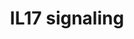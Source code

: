---
annotations:
- id: PW:0000828
  parent: signaling pathway
  type: Pathway Ontology
  value: cytokine mediated signaling pathway
authors:
- Sham.uk
- Khanspers
- MaintBot
- Mkutmon
- Ryanmiller
- AlexanderPico
- Andra
- Eweitz
citedin: ''
communities:
- ontox
description: Interleukin 17 is a family of cytokines that acts as potent mediators
  in delayed-type reactions by increasing chemokine production in various tissues
  to recruit monocytes and neutrophils to the site of inflammation, similar to Interferon
  gamma. IL-17 is produced by T-helper cells and is induced by IL-23 which results
  in destructive tissue damage in delayed-type reactions. Interleukin 17 as a family
  functions as proinflammatory cytokines that responds to the invasion of the immune
  system by extracellular pathogens. Interleukin 17 acts synergistically with tumor
  necrosis factor and interleukin-1.   Proteins on this pathway have targeted assays
  available via the [https://assays.cancer.gov/available_assays?wp_id=WP2112 CPTAC
  Assay Portal]
last-edited: 2024-05-22
ndex: e89b0a0b-8b63-11eb-9e72-0ac135e8bacf
organisms:
- Homo sapiens
redirect_from:
- /index.php/Pathway:WP2112
- /instance/WP2112
- /instance/WP2112_r129719
revision: r129719
schema-jsonld:
- '@context': https://schema.org/
  '@id': https://wikipathways.github.io/pathways/WP2112.html
  '@type': Dataset
  creator:
    '@type': Organization
    name: WikiPathways
  description: Interleukin 17 is a family of cytokines that acts as potent mediators
    in delayed-type reactions by increasing chemokine production in various tissues
    to recruit monocytes and neutrophils to the site of inflammation, similar to Interferon
    gamma. IL-17 is produced by T-helper cells and is induced by IL-23 which results
    in destructive tissue damage in delayed-type reactions. Interleukin 17 as a family
    functions as proinflammatory cytokines that responds to the invasion of the immune
    system by extracellular pathogens. Interleukin 17 acts synergistically with tumor
    necrosis factor and interleukin-1.   Proteins on this pathway have targeted assays
    available via the [https://assays.cancer.gov/available_assays?wp_id=WP2112 CPTAC
    Assay Portal]
  keywords:
  - AKT1
  - CEBPB
  - CEBPD
  - GSK3B
  - IKBKB
  - IKBKG
  - IL17A
  - IL17B
  - IL17C
  - IL17D
  - IL17F
  - IL17RA
  - IL17RB
  - IL17RC
  - IL17RD
  - IL17RE
  - IL25
  - JAK1
  - JAK2
  - MAP3K14
  - MAP3K7
  - MAPK1
  - MAPK3
  - NFKB1
  - NFKBIB
  - PI3K
  - RELA
  - SP1
  - STAT3
  - TRAF3
  - TRAF3IP2
  - TRAF6
  license: CC0
  name: IL17 signaling
seo: CreativeWork
title: IL17 signaling
wpid: WP2112
---